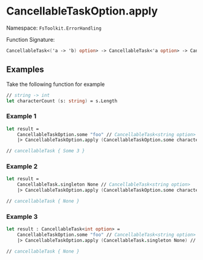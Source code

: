 # CancellableTaskOption.apply

Namespace: `FsToolkit.ErrorHandling`

Function Signature:

```fsharp
CancellableTask<('a -> 'b) option> -> CancellableTask<'a option> -> CancellableTask<'b option>
```

## Examples

Take the following function for example

```fsharp
// string -> int
let characterCount (s: string) = s.Length
```

### Example 1

```fsharp
let result =
    CancellableTaskOption.some "foo" // CancellableTask<string option>
    |> CancellableTaskOption.apply (CancellableTaskOption.some characterCount) // CancellableTask<int option>

// cancellableTask { Some 3 }
```

### Example 2

```fsharp
let result =
    CancellableTask.singleton None // CancellableTask<string option>
    |> CancellableTaskOption.apply (CancellableTaskOption.some characterCount) // CancellableTask<int option>

// cancellableTask { None }
```

### Example 3

```fsharp
let result : CancellableTask<int option> =
    CancellableTaskOption.some "foo" // CancellableTask<string option>
    |> CancellableTaskOption.apply (CancellableTask.singleton None) // CancellableTask<int option>

// cancellableTask { None }
```
